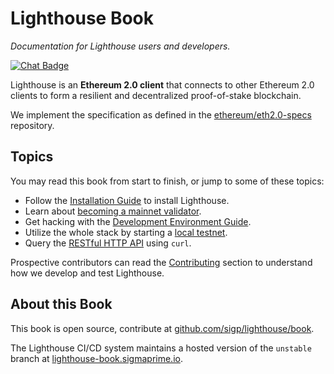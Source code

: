 # Lighthouse Book

_Documentation for Lighthouse users and developers._

[![Chat Badge]][Chat Link]

[Chat Badge]: https://img.shields.io/badge/chat-discord-%237289da
[Chat Link]: https://discord.gg/cyAszAh

Lighthouse is an **Ethereum 2.0 client** that connects to other Ethereum 2.0
clients to form a resilient and decentralized proof-of-stake blockchain.

We implement the specification as defined in the
[ethereum/eth2.0-specs](https://github.com/ethereum/eth2.0-specs) repository.

## Topics

You may read this book from start to finish, or jump to some of these topics:

- Follow the [Installation Guide](./installation.md#xxxxx) to install Lighthouse.
- Learn about [becoming a mainnet validator](./mainnet-validator.md).
- Get hacking with the [Development Environment Guide](./setup.md).
- Utilize the whole stack by starting a [local testnet](./setup.md#local-testnets).
- Query the [RESTful HTTP API](./api.md) using `curl`.


Prospective contributors can read the [Contributing](./contributing.md) section
to understand how we develop and test Lighthouse.

## About this Book

This book is open source, contribute at
[github.com/sigp/lighthouse/book](https://github.com/sigp/lighthouse/tree/unstable/book).

The Lighthouse CI/CD system maintains a hosted version of the `unstable` branch
at [lighthouse-book.sigmaprime.io](http://lighthouse-book.sigmaprime.io).

